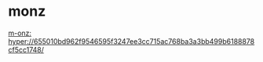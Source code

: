 # monz

<a href="hyper://655010bd962f9546595f3247ee3cc715ac768ba3a3bb499b6188878cf5cc1748/">m-onz: hyper://655010bd962f9546595f3247ee3cc715ac768ba3a3bb499b6188878cf5cc1748/</a>
